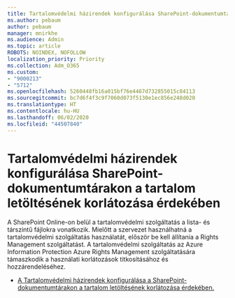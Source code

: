 ```yaml
---
title: Tartalomvédelmi házirendek konfigurálása SharePoint-dokumentumtárakon a tartalom letöltésének korlátozása érdekében
ms.author: pebaum
author: pebaum
manager: mnirkhe
ms.audience: Admin
ms.topic: article
ROBOTS: NOINDEX, NOFOLLOW
localization_priority: Priority
ms.collection: Adm_O365
ms.custom:
- "9000213"
- "5712"
ms.openlocfilehash: 5260448fb16a015bf76e4467d732855015c84113
ms.sourcegitcommit: bc7d6f4f3c9f7060d073f5130e1ec856e248d020
ms.translationtype: HT
ms.contentlocale: hu-HU
ms.lasthandoff: 06/02/2020
ms.locfileid: "44507840"
---
```

# <a name="configure-irm-policies-on-sharepoint-document-libraries-to-limit-download-of-content"></a>Tartalomvédelmi házirendek konfigurálása SharePoint-dokumentumtárakon a tartalom letöltésének korlátozása érdekében

A SharePoint Online-on belül a tartalomvédelmi szolgáltatás a lista- és társzintű fájlokra vonatkozik. Mielőtt a szervezet használhatná a tartalomvédelmi szolgáltatás használatát, először be kell állítania a Rights Management szolgáltatást. A tartalomvédelmi szolgáltatás az Azure Information Protection Azure Rights Management szolgáltatására támaszkodik a használati korlátozások titkosításához és hozzárendeléséhez.

- [A Tartalomvédelmi házirendek konfigurálása a SharePoint-dokumentumtárakon a tartalom letöltésének korlátozása érdekében.](https://docs.microsoft.com/microsoft-365/compliance/set-up-irm-in-sp-admin-center)
